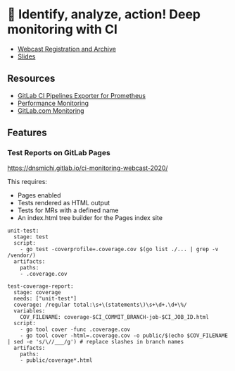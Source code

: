 # 🦊 Identify, analyze, action! Deep monitoring with CI

- [Webcast Registration and Archive](https://page.gitlab.com/deep-monitoring-ci.html)
- [Slides](https://docs.google.com/presentation/d/1ONwIIzRB7GWX-WOSziIIv8fz1ngqv77HO1yVfRooOHM/edit?usp=sharing)

## Resources

- [GitLab CI Pipelines Exporter for Prometheus](https://github.com/mvisonneau/gitlab-ci-pipelines-exporter)
- [Performance Monitoring](https://docs.gitlab.com/ee/administration/monitoring/performance/)
- [GitLab.com Monitoring](https://about.gitlab.com/handbook/engineering/monitoring/)


## Features

### Test Reports on GitLab Pages

https://dnsmichi.gitlab.io/ci-monitoring-webcast-2020/

This requires:

- Pages enabled
- Tests rendered as HTML output
- Tests for MRs with a defined name
- An index.html tree builder for the Pages index site

```
unit-test:
  stage: test
  script:
    - go test -coverprofile=.coverage.cov $(go list ./... | grep -v /vendor/) 
  artifacts:
    paths:
    - .coverage.cov

test-coverage-report:
  stage: coverage
  needs: ["unit-test"]
  coverage: /regular total:\s+\(statements\)\s+\d+.\d+\%/
  variables:
    COV_FILENAME: coverage-$CI_COMMIT_BRANCH-job-$CI_JOB_ID.html
  script:
    - go tool cover -func .coverage.cov
    - go tool cover -html=.coverage.cov -o public/$(echo $COV_FILENAME | sed -e 's/\//___/g') # replace slashes in branch names
  artifacts:
    paths:
    - public/coverage*.html    
```



